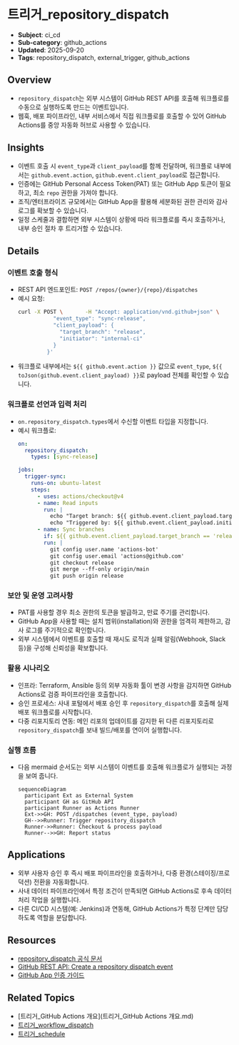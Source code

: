 # 트리거_repository_dispatch

- **Subject**: ci_cd
- **Sub-category**: github_actions
- **Updated**: 2025-09-20
- **Tags**: repository_dispatch, external_trigger, github_actions

## Overview
- `repository_dispatch`는 외부 시스템이 GitHub REST API를 호출해 워크플로를 수동으로 실행하도록 만드는 이벤트입니다.
- 웹훅, 배포 파이프라인, 내부 서비스에서 직접 워크플로를 호출할 수 있어 GitHub Actions를 중앙 자동화 허브로 사용할 수 있습니다.

## Insights
- 이벤트 호출 시 `event_type`과 `client_payload`를 함께 전달하며, 워크플로 내부에서는 `github.event.action`, `github.event.client_payload`로 접근합니다.
- 인증에는 GitHub Personal Access Token(PAT) 또는 GitHub App 토큰이 필요하고, 최소 `repo` 권한을 가져야 합니다.
- 조직/엔터프라이즈 규모에서는 GitHub App을 활용해 세분화된 권한 관리와 감사 로그를 확보할 수 있습니다.
- 일정 스케줄과 결합하면 외부 시스템이 상황에 따라 워크플로를 즉시 호출하거나, 내부 승인 절차 후 트리거할 수 있습니다.

## Details

### 이벤트 호출 형식
- REST API 엔드포인트: `POST /repos/{owner}/{repo}/dispatches`
- 예시 요청:
  ```bash
  curl -X POST \       -H "Accept: application/vnd.github+json" \       -H "Authorization: Bearer $GITHUB_TOKEN" \       -H "Content-Type: application/json" \       https://api.github.com/repos/OWNER/REPO/dispatches \       -d '{
             "event_type": "sync-release",
             "client_payload": {
               "target_branch": "release",
               "initiator": "internal-ci"
             }
           }'
  ```
- 워크플로 내부에서는 `${{ github.event.action }}` 값으로 `event_type`, `${{ toJson(github.event.client_payload) }}`로 payload 전체를 확인할 수 있습니다.

### 워크플로 선언과 입력 처리
- `on.repository_dispatch.types`에서 수신할 이벤트 타입을 지정합니다.
- 예시 워크플로:
  ```yaml
  on:
    repository_dispatch:
      types: [sync-release]

  jobs:
    trigger-sync:
      runs-on: ubuntu-latest
      steps:
        - uses: actions/checkout@v4
        - name: Read inputs
          run: |
            echo "Target branch: ${{ github.event.client_payload.target_branch }}"
            echo "Triggered by: ${{ github.event.client_payload.initiator }}"
        - name: Sync branches
          if: ${{ github.event.client_payload.target_branch == 'release' }}
          run: |
            git config user.name 'actions-bot'
            git config user.email 'actions@github.com'
            git checkout release
            git merge --ff-only origin/main
            git push origin release
  ```

### 보안 및 운영 고려사항
- PAT를 사용할 경우 최소 권한의 토큰을 발급하고, 만료 주기를 관리합니다.
- GitHub App을 사용할 때는 설치 범위(installation)와 권한을 엄격히 제한하고, 감사 로그를 주기적으로 확인합니다.
- 외부 시스템에서 이벤트를 호출할 때 재시도 로직과 실패 알림(Webhook, Slack 등)을 구성해 신뢰성을 확보합니다.

### 활용 시나리오
- 인프라: Terraform, Ansible 등의 외부 자동화 툴이 변경 사항을 감지하면 GitHub Actions로 검증 파이프라인을 호출합니다.
- 승인 프로세스: 사내 포털에서 배포 승인 후 `repository_dispatch`를 호출해 실제 배포 워크플로를 시작합니다.
- 다중 리포지토리 연동: 메인 리포의 업데이트를 감지한 뒤 다른 리포지토리로 `repository_dispatch`를 보내 빌드/배포를 연이어 실행합니다.

### 실행 흐름
- 다음 mermaid 순서도는 외부 시스템이 이벤트를 호출해 워크플로가 실행되는 과정을 보여 줍니다.
  ```mermaid
  sequenceDiagram
    participant Ext as External System
    participant GH as GitHub API
    participant Runner as Actions Runner
    Ext->>GH: POST /dispatches (event_type, payload)
    GH-->>Runner: Trigger repository_dispatch
    Runner->>Runner: Checkout & process payload
    Runner-->>GH: Report status
  ```

## Applications
- 외부 사용자 승인 후 즉시 배포 파이프라인을 호출하거나, 다중 환경(스테이징/프로덕션) 전환을 자동화합니다.
- 사내 데이터 파이프라인에서 특정 조건이 만족되면 GitHub Actions로 후속 데이터 처리 작업을 실행합니다.
- 다른 CI/CD 시스템(예: Jenkins)과 연동해, GitHub Actions가 특정 단계만 담당하도록 역할을 분담합니다.

## Resources
- [repository_dispatch 공식 문서](https://docs.github.com/actions/using-workflows/events-that-trigger-workflows#repository_dispatch)
- [GitHub REST API: Create a repository dispatch event](https://docs.github.com/rest/repos/repos#create-a-repository-dispatch-event)
- [GitHub App 인증 가이드](https://docs.github.com/apps/creating-github-apps/authenticating-with-a-github-app)

## Related Topics
- [트리거_GitHub Actions 개요](트리거_GitHub Actions 개요.md)
- [트리거_workflow_dispatch](트리거_workflow_dispatch.md)
- [트리거_schedule](트리거_schedule.md)
